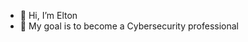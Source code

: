 - 👋 Hi, I’m Elton
- 👀 My goal is to become a Cybersecurity professional 

<!---
EltonSalescb/EltonSalescb is a ✨ special ✨ repository because its `README.md` (this file) appears on your GitHub profile.
You can click the Preview link to take a look at your changes.
--->
